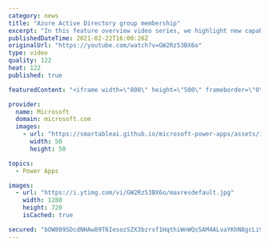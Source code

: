 ```yaml
---
category: news
title: "Azure Active Directory group membership"
excerpt: "In this feature overview video series, we highlight new capabilities included in the latest update to Microsoft Power Apps.  Power Apps Dataverse provides record level security to Azure Active Directory group membership types. Admins can easily set up and assign permissions to different Azure AD users,"
publishedDateTime: 2021-02-22T16:00:26Z
originalUrl: "https://youtube.com/watch?v=GW2Rz53BX6o"
type: video
quality: 122
heat: 122
published: true

featuredContent: "<iframe width=\"800\" height=\"500\" frameborder=\"0\" src=\"https://www.youtube.com/embed/GW2Rz53BX6o\" allow=\"accelerometer; autoplay; encrypted-media; gyroscope; picture-in-picture\" allowfullscreen></iframe>"

provider:
  name: Microsoft
  domain: microsoft.com
  images:
    - url: "https://smartableai.github.io/microsoft-power-apps/assets/images/organizations/microsoft.com-50x50.jpg"
      width: 50
      height: 50

topics:
  - Power Apps

images:
  - url: "https://i.ytimg.com/vi/GW2Rz53BX6o/maxresdefault.jpg"
    width: 1280
    height: 720
    isCached: true

secured: "bOW809SDcdNHAw89T6IesozSZX3bzrxf1HqthiWnWQs5AM4ALvaYKhN8gcLi90hkgrL6jtzLmckER/yUe1IAHPRyOvIkVOCozdI0aAfF2BuZdBBz+VXnpV+LyuuksKt3DsMdkKHASA3WmACfuELxqrerpLQVJAZ4Rr12UVfLMjJv7F1HwzVK9aIqZQcZi46zJ3+qXViUvW1rneXhNGdRNgXa1yHehzO5yFyEma/Wu6RAqUjwJTeud03nUcGGSfbJZEslWNinFm2C/mt3Qkql1ChFuaTF1Xw1QgJUPOAtPrqT8RrpmAQZtJgwW5G33OhQuboFrG4IOyoNy9VNW3p4rv7aqZeJF4vRZ8lyp8j985Sk1lwBpu4DhA41yEeFydPwO3wGa3BDoSlmaUz4Y+k1dm43qYubjf7Ox5cj4PpDN/0s5NzUGdi+NXs9KIf5gXf1;oEDyiF5DrlzliafGFAXyQg=="
---
```


